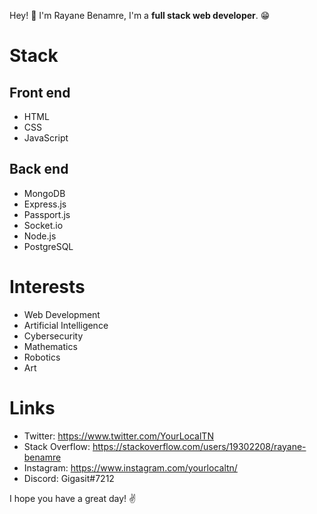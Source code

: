 Hey! 👋 I'm Rayane Benamre, I'm a __full stack web developer__. 😁
# Stack
## Front end
* HTML
* CSS
* JavaScript
## Back end
* MongoDB
* Express.js
* Passport.js
* Socket.io
* Node.js
* PostgreSQL
# Interests
* Web Development
* Artificial Intelligence
* Cybersecurity
* Mathematics
* Robotics
* Art
# Links
* Twitter: https://www.twitter.com/YourLocalTN
* Stack Overflow: https://stackoverflow.com/users/19302208/rayane-benamre
* Instagram: https://www.instagram.com/yourlocaltn/
* Discord: Gigasit#7212

I hope you have a great day! ✌️
